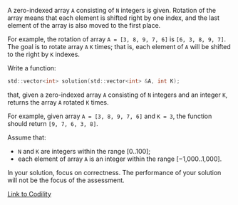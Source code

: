 A zero-indexed array `A` consisting of `N` integers is given. Rotation of the array means that each element is shifted right by one index, and the last element of the array is also moved to the first place.

For example, the rotation of array `A = [3, 8, 9, 7, 6]` is `[6, 3, 8, 9, 7]`. The goal is to rotate array `A` `K` times; that is, each element of `A` will be shifted to the right by `K` indexes.

Write a function:
```c
std::vector<int> solution(std::vector<int> &A, int K);
```
that, given a zero-indexed array `A` consisting of `N` integers and an integer `K`, returns the array `A` rotated `K` times.

For example, given array `A = [3, 8, 9, 7, 6]` and `K = 3`, the function should return `[9, 7, 6, 3, 8]`.

Assume that:
 - `N` and `K` are integers within the range [0..100];
 - each element of array `A` is an integer within the range [−1,000..1,000].

In your solution, focus on correctness. The performance of your solution will not be the focus of the assessment.

[Link to Codility](https://codility.com/programmers/lessons/2-arrays/cyclic_rotation/)
